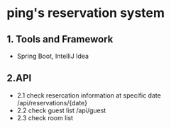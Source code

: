 # ping's reservation system

## 1. Tools and Framework 
- Spring Boot, IntelliJ Idea

## 2.API
- 2.1 check resercation information at specific date /api/reservations/{date}
- 2.2 check guest list /api/guest
- 2.3 check room list
